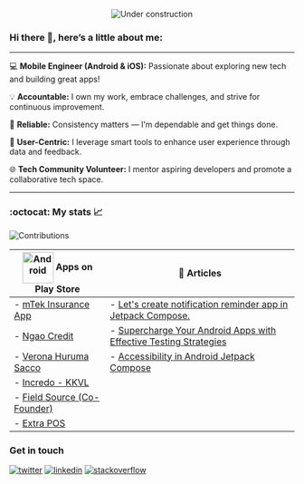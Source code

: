 <div align="center">
  
![Under construction](https://user-images.githubusercontent.com/282759/84681715-8c7cb580-af02-11ea-85a4-05d069c72121.gif)

</div>

### Hi there 👋, here’s a little about me:
---

💻 **Mobile Engineer (Android & iOS):** Passionate about exploring new tech and building great apps!

💡 **Accountable:** I own my work, embrace challenges, and strive for continuous improvement.

🔧 **Reliable:** Consistency matters — I’m dependable and get things done.

🤖 **User-Centric:** I leverage smart tools to enhance user experience through data and feedback.

🌐 **Tech Community Volunteer:** I mentor aspiring developers and promote a collaborative tech space.

---


### :octocat: My stats :chart_with_upwards_trend:

![Contributions](https://github-readme-streak-stats.herokuapp.com/?user=RocqJones&theme=transparent&hide_border=true&mode=weekly)
<!-- [![RocqJones's github stats](https://github-readme-stats.vercel.app/api?username=RocqJones&show_icons=true&line_height=21&show_icons=true&theme=transparent&hide_border=true&count_private=true)](https://github.com/anuraghazra/github-readme-stats) -->

| <img align="center" alt="Android" width="55" src="https://media.giphy.com/media/Y4bzv6DYbYzy8jDnoW/giphy.gif"/> Apps on Play Store  | 📝 Articles |
| --- | --- |
| - [mTek Insurance App](https://play.google.com/store/apps/details?id=com.hillcroft.apps.mtek) | - [Let's create notification reminder app in Jetpack Compose.](https://dev.to/rocqjones/lets-create-notification-reminder-app-in-jetpack-compose-2iae) |
| - [Ngao Credit](https://play.google.com/store/apps/details?id=com.extrainch.ngaocredit) | - [Supercharge Your Android Apps with Effective Testing Strategies](https://dev.to/rocqjones/supercharge-your-android-apps-with-effective-testing-strategies-161p) |
| - [Verona Huruma Sacco](https://play.google.com/store/apps/details?id=com.extrainch.vhs)| - [Accessibility in Android Jetpack Compose](https://dev.to/rocqjones/accessibility-in-android-jetpack-compose-1m6)|
| - [Incredo - KKVL](https://play.google.com/store/apps/details?id=com.extrainch.kkvl) | |
| - [Field Source (Co-Founder)](https://play.google.com/store/apps/details?id=com.apps.fieldsource) | |
| - [Extra POS](https://play.google.com/store/apps/details?id=com.extrainch.extrapos) | |

### Get in touch
<p>
  <a href="https://twitter.com/RocqJones"><img src="https://img.icons8.com/color/50/000000/twitter-squared.png" alt="twitter"/></a>
  <a href="https://www.linkedin.com/in/jones-mbindyo/"><img src="https://img.icons8.com/color/50/000000/linkedin.png" alt="linkedin"/></a>
  <a href="https://stackoverflow.com/users/11779588/rocqjones"><img src="https://img.icons8.com/color/50/000000/stackoverflow.png" alt="stackoverflow"/></a>
<p>
